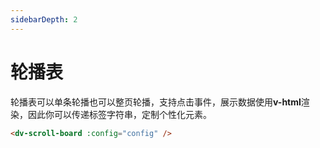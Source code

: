 ```yaml
---
sidebarDepth: 2
---
```


# 轮播表

轮播表可以单条轮播也可以整页轮播，支持点击事件，展示数据使用**v-html**渲染，因此你可以传递标签字符串，定制个性化元素。

```html
<dv-scroll-board :config="config" />
```

<click-to-copy :info="scrollBoardTag" />

<script>
import scrollBoardData from './codeData/scrollBoardData/index.js'

export default {
  data () {
    return {
      ...scrollBoardData,

      scrollBoardTag: `<dv-scroll-board :config="config" />`,
    }
  }
}
</script>

<style lang="less" scoped>
.chart-container {
  position: relative;
  height: 300px;
  background-color: #282c34;
  padding: 30px;
  overflow: hidden;

  .chart {
    position: absolute;
    height: 200px;
    width: 400px;
    left: 50%;
    top: 50%;
    transform: translate(-50%, -50%);
  }
}
</style>
